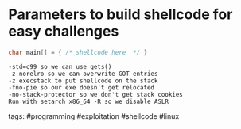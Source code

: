 # Parameters to build shellcode for easy challenges

```c
char main[] = { /* shellcode here  */ }
```

```
-std=c99 so we can use gets()
-z norelro so we can overwrite GOT entries
-z execstack to put shellcode on the stack
-fno-pie so our exe doesn't get relocated
-no-stack-protector so we don't get stack cookies
Run with setarch x86_64 -R so we disable ASLR
```

tags: #programming #exploitation #shellcode #linux 
